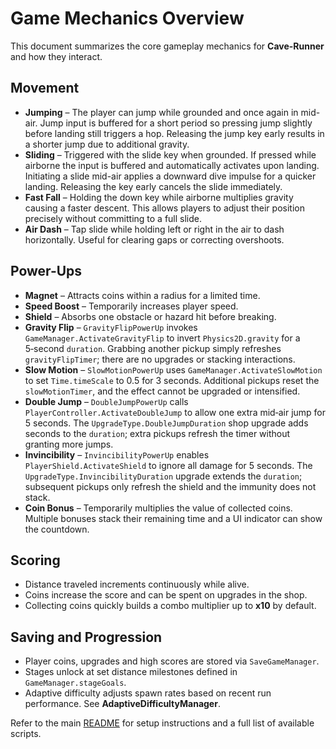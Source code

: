 # Game Mechanics Overview

This document summarizes the core gameplay mechanics for **Cave-Runner** and how they interact.

## Movement
- **Jumping** – The player can jump while grounded and once again in mid-air. Jump input is buffered for a short period so pressing jump slightly before landing still triggers a hop. Releasing the jump key early results in a shorter jump due to additional gravity.
- **Sliding** – Triggered with the slide key when grounded. If pressed while airborne the input is buffered and automatically activates upon landing. Initiating a slide mid-air applies a downward dive impulse for a quicker landing. Releasing the key early cancels the slide immediately.
- **Fast Fall** – Holding the down key while airborne multiplies gravity causing a faster descent. This allows players to adjust their position precisely without committing to a full slide.
- **Air Dash** – Tap slide while holding left or right in the air to dash horizontally. Useful for clearing gaps or correcting overshoots.

## Power-Ups
- **Magnet** – Attracts coins within a radius for a limited time.
- **Speed Boost** – Temporarily increases player speed.
- **Shield** – Absorbs one obstacle or hazard hit before breaking.
- **Gravity Flip** – `GravityFlipPowerUp` invokes `GameManager.ActivateGravityFlip`
  to invert `Physics2D.gravity` for a 5‑second `duration`. Grabbing another
  pickup simply refreshes `gravityFlipTimer`; there are no upgrades or stacking
  interactions.
- **Slow Motion** – `SlowMotionPowerUp` uses `GameManager.ActivateSlowMotion`
  to set `Time.timeScale` to 0.5 for 3 seconds. Additional pickups reset the
  `slowMotionTimer`, and the effect cannot be upgraded or intensified.
- **Double Jump** – `DoubleJumpPowerUp` calls `PlayerController.ActivateDoubleJump`
  to allow one extra mid‑air jump for 5 seconds. The `UpgradeType.DoubleJumpDuration`
  shop upgrade adds seconds to the `duration`; extra pickups refresh the timer
  without granting more jumps.
- **Invincibility** – `InvincibilityPowerUp` enables `PlayerShield.ActivateShield`
  to ignore all damage for 5 seconds. The `UpgradeType.InvincibilityDuration`
  upgrade extends the `duration`; subsequent pickups only refresh the shield and
  the immunity does not stack.
- **Coin Bonus** – Temporarily multiplies the value of collected coins. Multiple
  bonuses stack their remaining time and a UI indicator can show the countdown.

## Scoring
- Distance traveled increments continuously while alive.
- Coins increase the score and can be spent on upgrades in the shop.
- Collecting coins quickly builds a combo multiplier up to **x10** by default.

## Saving and Progression
- Player coins, upgrades and high scores are stored via `SaveGameManager`.
- Stages unlock at set distance milestones defined in `GameManager.stageGoals`.
- Adaptive difficulty adjusts spawn rates based on recent run performance. See **AdaptiveDifficultyManager**.

Refer to the main [README](../README.md) for setup instructions and a full list of available scripts.
